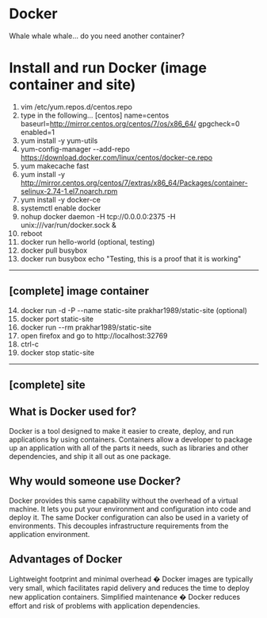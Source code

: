 # Docker
Whale whale whale... do you need another container? 

# Install and run Docker (image container and site)
1. vim /etc/yum.repos.d/centos.repo
2. type in the following...
	[centos]
	name=centos
	baseurl=http://mirror.centos.org/centos/7/os/x86_64/
	gpgcheck=0
	enabled=1
3. yum install -y yum-utils
4. yum-config-manager --add-repo https://download.docker.com/linux/centos/docker-ce.repo
5. yum makecache fast
6. yum install -y http://mirror.centos.org/centos/7/extras/x86_64/Packages/container-selinux-2.74-1.el7.noarch.rpm
7. yum install -y docker-ce
8. systemctl enable docker
9. nohup docker daemon -H tcp://0.0.0.0:2375 -H unix:///var/run/docker.sock &
10. reboot
11. docker run hello-world (optional, testing)
12. docker pull busybox
13. docker run busybox echo "Testing, this is a proof that it is working"
--------------------------
[complete] image container
--------------------------
14. docker run -d -P --name static-site prakhar1989/static-site (optional)
15. docker port static-site
16. docker run --rm prakhar1989/static-site
17. open firefox and go to http://localhost:32769
18. ctrl-c
19. docker stop static-site
---------------
[complete] site
---------------

## What is Docker used for?
Docker is a tool designed to make it easier to create, deploy, and run applications by using containers. Containers allow a developer to package up an application with all of the parts it needs, such as libraries and other dependencies, and ship it all out as one package.

## Why would someone use Docker?
Docker provides this same capability without the overhead of a virtual machine. It lets you put your environment and configuration into code and deploy it. The same Docker configuration can also be used in a variety of environments. This decouples infrastructure requirements from the application environment.

## Advantages of Docker
Lightweight footprint and minimal overhead � Docker images are typically very small, which facilitates rapid delivery and reduces the time to deploy new application containers. Simplified maintenance � Docker reduces effort and risk of problems with application dependencies.
